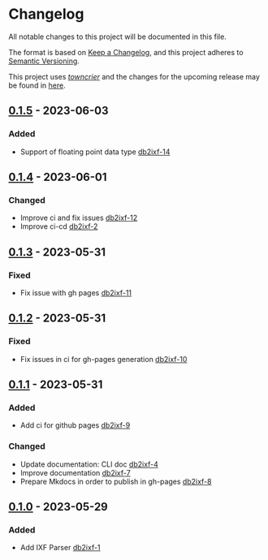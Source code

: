 # Changelog

All notable changes to this project will be documented in this file.

The format is based on [Keep a Changelog](https://keepachangelog.com/en/1.0.0/),
and this project adheres
to [Semantic Versioning](https://semver.org/spec/v2.0.0.html).

This project uses [*towncrier*](https://towncrier.readthedocs.io/) and the
changes for the upcoming release may be found
in [here](https://github.com/ismailhammounou/db2ixf/tree/main/resources/changelog).


<!-- release notes start -->

## [0.1.5](https://github.com/ismailhammounou/db2ixf/tree/0.1.5) - 2023-06-03

### Added

- Support of floating point data
  type [db2ixf-14](https://github.com/ismailhammounou/db2ixf/issues/14)

## [0.1.4](https://github.com/ismailhammounou/db2ixf/tree/0.1.4) - 2023-06-01

### Changed

- Improve ci and fix
  issues [db2ixf-12](https://github.com/ismailhammounou/db2ixf/issues/12)
- Improve ci-cd [db2ixf-2](https://github.com/ismailhammounou/db2ixf/issues/2)

## [0.1.3](https://github.com/ismailhammounou/db2ixf/tree/0.1.3) - 2023-05-31

### Fixed

- Fix issue with gh pages
  [db2ixf-11](https://github.com/ismailhammounou/db2ixf/issues/11)

## [0.1.2](https://github.com/ismailhammounou/db2ixf/tree/0.1.2) - 2023-05-31

### Fixed

- Fix issues in ci for gh-pages
  generation [db2ixf-10](https://github.com/ismailhammounou/db2ixf/issues/10)

## [0.1.1](https://github.com/ismailhammounou/db2ixf/tree/0.1.1) - 2023-05-31

### Added

- Add ci for github
  pages [db2ixf-9](https://github.com/ismailhammounou/db2ixf/issues/9)

### Changed

- Update documentation: CLI
  doc [db2ixf-4](https://github.com/ismailhammounou/db2ixf/issues/4)
- Improve
  documentation [db2ixf-7](https://github.com/ismailhammounou/db2ixf/issues/7)
- Prepare Mkdocs in order to publish in
  gh-pages [db2ixf-8](https://github.com/ismailhammounou/db2ixf/issues/8)

## [0.1.0](https://github.com/ismailhammounou/db2ixf/tree/0.1.0) - 2023-05-29

### Added

- Add IXF Parser [db2ixf-1](https://github.com/ismailhammounou/db2ixf/issues/1)
